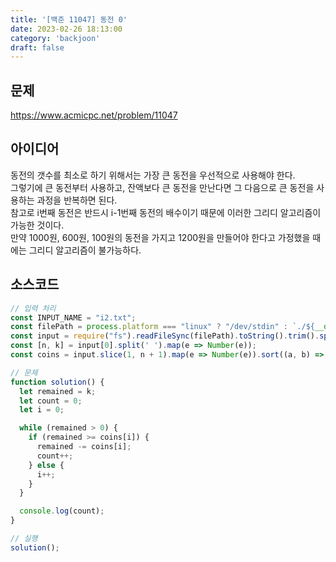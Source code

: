 ```yaml
---
title: '[백준 11047] 동전 0'
date: 2023-02-26 18:13:00
category: 'backjoon'
draft: false
---
```


## 문제
https://www.acmicpc.net/problem/11047

## 아이디어
동전의 갯수를 최소로 하기 위해서는 가장 큰 동전을 우선적으로 사용해야 한다.  
그렇기에 큰 동전부터 사용하고, 잔액보다 큰 동전을 만난다면 그 다음으로 큰 동전을 사용하는 과정을 반복하면 된다.  
참고로 i번째 동전은 반드시 i-1번째 동전의 배수이기 때문에 이러한 그리디 알고리즘이 가능한 것이다.  
만약 1000원, 600원, 100원의 동전을 가지고 1200원을 만들어야 한다고 가정했을 때에는 그리디 알고리즘이 불가능하다.

## 소스코드
```js
// 입력 처리
const INPUT_NAME = "i2.txt";
const filePath = process.platform === "linux" ? "/dev/stdin" : `./${__dirname.split('\\').pop()}/${INPUT_NAME}`;
const input = require("fs").readFileSync(filePath).toString().trim().split("\n").map(item => item.trim());
const [n, k] = input[0].split(' ').map(e => Number(e));
const coins = input.slice(1, n + 1).map(e => Number(e)).sort((a, b) => b - a);

// 문제
function solution() {
  let remained = k;
  let count = 0;
  let i = 0;

  while (remained > 0) {
    if (remained >= coins[i]) {
      remained -= coins[i];
      count++;
    } else {
      i++;
    }
  }

  console.log(count);
}

// 실행
solution();
```